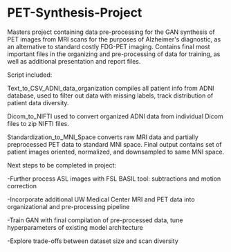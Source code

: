 # PET-Synthesis-Project
Masters project containing data pre-processing for the GAN synthesis of PET images from MRI scans for the purposes of Alzheimer's diagnostic, as an alternative to standard costly FDG-PET imaging.
Contains final most important files in the organizing and pre-processing of data for training, as well as additional presentation and report files.

Script included:

Text_to_CSV_ADNI_data_organization compiles all patient info from ADNI database, used to filter out data with missing labels, track distribution of patient data diversity.

Dicom_to_NIFTI used to convert organized ADNI data from individual Dicom files to zip NIFTI files.

Standardization_to_MNI_Space converts raw MRI data and partially preprocessed PET data to standard MNI space. Final output contains set of patient images oriented, normalized, and downsampled to same MNI space.

Next steps to be completed in project:

-Further process ASL images with FSL BASIL tool: subtractions and motion correction

-Incorporate additional UW Medical Center MRI and PET data into organizational and pre-processing pipeline

-Train GAN with final compilation of pre-processed data, tune hyperparameters of existing model architecture

-Explore trade-offs between dataset size and scan diversity

